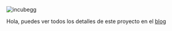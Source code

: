<img src="http://2.bp.blogspot.com/-DoutNqjBPAA/UwfLUF2QIMI/AAAAAAAAEaQ/Jjj43h0weRI/s1600/Incubegg%2Blogoatx.png" alt="incubegg" />
<p>Hola, puedes ver todos los detalles de este proyecto en el <a href="http://incubegg.blogspot.com">blog</a></p>
